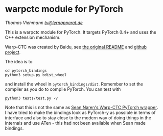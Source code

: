 # warpctc module for PyTorch

*Thomas Viehmann <tv@lernapparat.de>*

This is a warpctc module for PyTorch.
It targets PyTorch 0.4+ and uses the C++ extension mechanism.

Warp-CTC was created by Baidu, see [the original
README](README.orig.md) and
[github project](https://github.com/baidu-research/warp-ctc).

The idea is to

```
cd pytorch_bindings
python3 setup.py bdist_wheel
```
and install the wheel in `pytorch_bindings/dist`. Remember to set the
compiler as you do to compile PyTorch.
You can test with
```
python3 tests/test.py -v
```

Note that this is not the same as [Sean Naren's Warp-CTC PyTorch
wrapper](https://github.com/SeanNaren/warp-ctc).
I have tried to make the bindings look as PyTorch-y as possible in terms
of interface and also to stay close to the modern way of doing things
in the internals and use ATen - this had not been available when Sean
made bindings.
